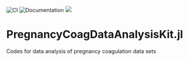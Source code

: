 ![CI](https://github.com/varnerlab/PregnancyCoagDataAnalysisKit.jl/workflows/CI/badge.svg)
![Documentation](https://github.com/varnerlab/PregnancyCoagDataAnalysisKit.jl/workflows/Documentation/badge.svg)
[![](https://img.shields.io/badge/docs-dev-blue.svg)](https://varnerlab.github.io/PregnancyCoagDataAnalysisKit.jl/dev)

# PregnancyCoagDataAnalysisKit.jl
Codes for data analysis of pregnancy coagulation data sets 

